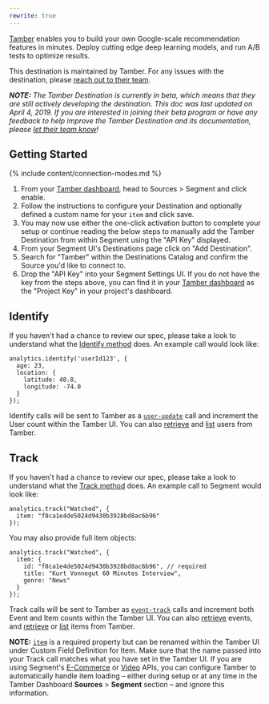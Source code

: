```yaml
---
rewrite: true
---
```

[Tamber](https://tamber.com/?utm_source=segmentio&utm_medium=docs&utm_campaign=partners) enables you to build your own Google-scale recommendation features in minutes. Deploy cutting edge deep learning models, and run A/B tests to optimize results.

This destination is maintained by Tamber. For any issues with the destination, please [reach out to their team](mailto:support@tamber.com).

_**NOTE:** The Tamber Destination is currently in beta, which means that they are still actively developing the destination. This doc was last updated on April 4, 2019. If you are interested in joining their beta program or have any feedback to help improve the Tamber Destination and its documentation, please [let their team know](mailto:support@tamber.com)!_

## Getting Started

{% include content/connection-modes.md %}

1. From your [Tamber dashboard](https://dashboard.tamber.com), head to Sources > Segment and click enable.
2. Follow the instructions to configure your Destination and optionally defined a custom name for your `item` and click save.
3. You may now use either the one-click activation button to complete your setup or continue reading the below steps to manually add the Tamber Destination from within Segment using the "API Key" displayed.
4. From your Segment UI's Destinations page click on "Add Destination".
5. Search for "Tamber" within the Destinations Catalog and confirm the Source you'd like to connect to.
6. Drop the "API Key" into your Segment Settings UI. If you do not have the key from the steps above, you can find it in your [Tamber dashboard](https://dashboard.tamber.com) as the "Project Key" in your project's dashboard. 


## Identify

If you haven't had a chance to review our spec, please take a look to understand what the [Identify method](https://segment.com/docs/spec/identify/) does. An example call would look like:

```
analytics.identify('userId123', {
  age: 23,
  location: {
    latitude: 40.8,
    longitude: -74.0
  }
});
```

Identify calls will be sent to Tamber as a [`user-update`](https://tamber.com/docs/api/#user-update) call and increment the User count within the Tamber UI. You can also [retrieve](https://tamber.com/docs/api/#user-retrieve) and [list](https://tamber.com/docs/api/#user-list) users from Tamber.


## Track

If you haven't had a chance to review our spec, please take a look to understand what the [Track method](https://segment.com/docs/spec/track/) does. An example call to Segment would look like: 

```
analytics.track("Watched", {
  item: "f8ca1e4de5024d9430b3928bd8ac6b96"
});
```

You may also provide full item objects:

```
analytics.track("Watched", {
  item: {
    id: "f8ca1e4de5024d9430b3928bd8ac6b96", // required
    title: "Kurt Vonnegut 60 Minutes Interview",
    genre: "News"
  }
});
```

Track calls will be sent to Tamber as [`event-track`](https://works.tamber.com/docs/api/#event-track) calls and increment both Event and Item counts within the Tamber UI. You can also [retrieve](https://tamber.com/docs/api/#event-retrieve) events, and [retrieve](https://tamber.com/docs/api/#item-retrieve) or [list](https://tamber.com/docs/api/#item-list) items from Tamber.

**NOTE:** [`item`](https://works.tamber.com/docs/api/#item) is a required property but can be renamed within the Tamber UI under Custom Field Definition for Item. Make sure that the name passed into your Track call matches what you have set in the Tamber UI. If you are using Segment's [E-Commerce](https://segment.com/docs/spec/ecommerce/v2) or [Video](https://segment.com/docs/spec/video) APIs, you can configure Tamber to automatically handle item loading – either during setup or at any time in the Tamber Dashboard <strong>Sources</strong> > <strong>Segment</strong> section – and ignore this information.